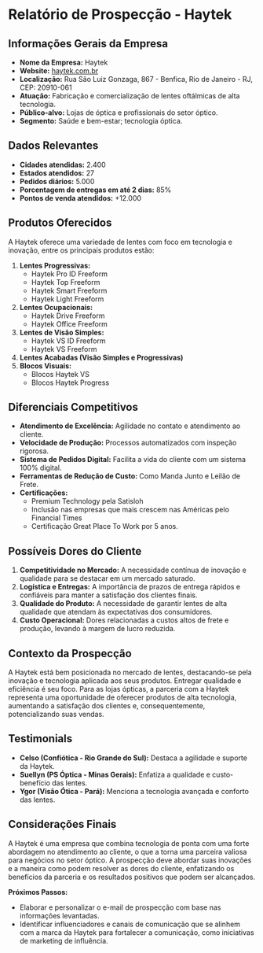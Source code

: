 # Relatório de Prospecção - Haytek

## Informações Gerais da Empresa
- **Nome da Empresa:** Haytek
- **Website:** [haytek.com.br](https://www.haytek.com.br)
- **Localização:** Rua São Luiz Gonzaga, 867 - Benfica, Rio de Janeiro - RJ, CEP: 20910-061
- **Atuação:** Fabricação e comercialização de lentes oftálmicas de alta tecnologia.
- **Público-alvo:** Lojas de óptica e profissionais do setor óptico.
- **Segmento:** Saúde e bem-estar; tecnologia óptica.

## Dados Relevantes
- **Cidades atendidas:** 2.400
- **Estados atendidos:** 27
- **Pedidos diários:** 5.000
- **Porcentagem de entregas em até 2 dias:** 85%
- **Pontos de venda atendidos:** +12.000

## Produtos Oferecidos
A Haytek oferece uma variedade de lentes com foco em tecnologia e inovação, entre os principais produtos estão:
1. **Lentes Progressivas:**
   - Haytek Pro ID Freeform
   - Haytek Top Freeform
   - Haytek Smart Freeform
   - Haytek Light Freeform
2. **Lentes Ocupacionais:**
   - Haytek Drive Freeform
   - Haytek Office Freeform
3. **Lentes de Visão Simples:**
   - Haytek VS ID Freeform
   - Haytek VS Freeform
4. **Lentes Acabadas (Visão Simples e Progressivas)**
5. **Blocos Visuais:**
   - Blocos Haytek VS
   - Blocos Haytek Progress

## Diferenciais Competitivos
- **Atendimento de Excelência:** Agilidade no contato e atendimento ao cliente.
- **Velocidade de Produção:** Processos automatizados com inspeção rigorosa.
- **Sistema de Pedidos Digital:** Facilita a vida do cliente com um sistema 100% digital.
- **Ferramentas de Redução de Custo:** Como Manda Junto e Leilão de Frete.
- **Certificações:** 
  - Premium Technology pela Satisloh
  - Inclusão nas empresas que mais crescem nas Américas pelo Financial Times
  - Certificação Great Place To Work por 5 anos.

## Possíveis Dores do Cliente
1. **Competitividade no Mercado:** A necessidade contínua de inovação e qualidade para se destacar em um mercado saturado.
2. **Logística e Entregas:** A importância de prazos de entrega rápidos e confiáveis para manter a satisfação dos clientes finais.
3. **Qualidade do Produto:** A necessidade de garantir lentes de alta qualidade que atendam às expectativas dos consumidores.
4. **Custo Operacional:** Dores relacionadas a custos altos de frete e produção, levando à margem de lucro reduzida.

## Contexto da Prospecção
A Haytek está bem posicionada no mercado de lentes, destacando-se pela inovação e tecnologia aplicada aos seus produtos. Entregar qualidade e eficiência é seu foco. Para as lojas ópticas, a parceria com a Haytek representa uma oportunidade de oferecer produtos de alta tecnologia, aumentando a satisfação dos clientes e, consequentemente, potencializando suas vendas.

## Testimonials
- **Celso (Confiótica - Rio Grande do Sul):** Destaca a agilidade e suporte da Haytek.
- **Suellyn (PS Óptica - Minas Gerais):** Enfatiza a qualidade e custo-benefício das lentes.
- **Ygor (Visão Ótica - Pará):** Menciona a tecnologia avançada e conforto das lentes.

## Considerações Finais
A Haytek é uma empresa que combina tecnologia de ponta com uma forte abordagem no atendimento ao cliente, o que a torna uma parceira valiosa para negócios no setor óptico. A prospecção deve abordar suas inovações e a maneira como podem resolver as dores do cliente, enfatizando os benefícios da parceria e os resultados positivos que podem ser alcançados. 

**Próximos Passos:**
- Elaborar e personalizar o e-mail de prospecção com base nas informações levantadas.
- Identificar influenciadores e canais de comunicação que se alinhem com a marca da Haytek para fortalecer a comunicação, como iniciativas de marketing de influência.